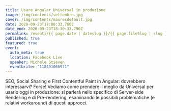 ```yaml
---
title: Usare Angular Universal in produzione
image: /img/contents/settembre.jpg
cover: /img/contents/maxresdefault.jpg
date: 2020-09-23T17:00:33.760Z
date_end: 2020-09-23T18:30:33.790Z
permalink: /eventi/{{ page.date | dateslug }}/{{ page.fileSlug | slug }}/index.html
published: true
featured: true
event:
  auto_meta: true
  location: Facebook Live
  speaker: Michele Stieven
  eventbrite: "118491066971"
---
```

SEO, Social Sharing e First Contentful Paint in Angular: dovrebbero interessarvi? Forse! Vediamo come prendere il meglio da Universal per usarlo oggi in produzione: si parlerà nello specifico di Server-side Rendering e di Pre-rendering, esaminando le possibili problematiche (e relativi workaround) di questi approcci.